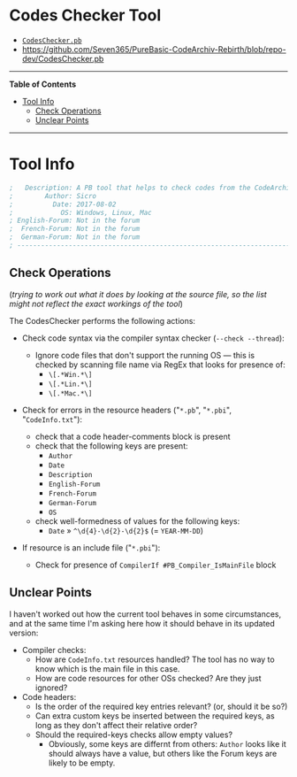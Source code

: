 # Codes Checker Tool

- [`CodesChecker.pb`][Checker.pb]
- https://github.com/Seven365/PureBasic-CodeArchiv-Rebirth/blob/repo-dev/CodesChecker.pb


-----

**Table of Contents**

<!-- MarkdownTOC autolink="true" bracket="round" autoanchor="false" lowercase="only_ascii" uri_encoding="true" levels="1,2,3" -->

- [Tool Info](#tool-info)
    - [Check Operations](#check-operations)
    - [Unclear Points](#unclear-points)

<!-- /MarkdownTOC -->

-----

# Tool Info

```purebasic
;   Description: A PB tool that helps to check codes from the CodeArchive
;        Author: Sicro
;          Date: 2017-08-02
;            OS: Windows, Linux, Mac
; English-Forum: Not in the forum
;  French-Forum: Not in the forum
;  German-Forum: Not in the forum
; -----------------------------------------------------------------------------
```

## Check Operations

(_trying to work out what it does by looking at the source file, so the list might not reflect the exact workings of the tool_)

The CodesChecker performs the following actions:

- Check code syntax via the compiler syntax checker (`--check --thread`):
    + Ignore code files that don't support the running OS — this is checked by scanning file name via RegEx that looks for presence of:
        * `\[.*Win.*\]`
        * `\[.*Lin.*\]`
        * `\[.*Mac.*\]`
- Check for errors in the resource headers ("`*.pb`", "`*.pbi`", "`CodeInfo.txt`"):
    + check that a code header-comments block is present
    + check that the following keys are present:
        * `Author`
        * `Date`
        * `Description`
        * `English-Forum`
        * `French-Forum`
        * `German-Forum`
        * `OS`
    + check well-formedness of values for the following keys:
        * `Date` » `^\d{4}-\d{2}-\d{2}$` (= `YEAR-MM-DD`)

- If resource is an include file ("`*.pbi`"):
    + Check for presence of `CompilerIf #PB_Compiler_IsMainFile` block

## Unclear Points

I haven't worked out how the current tool behaves in some circumstances, and at the same time I'm asking here how it should behave in its updated version:

- Compiler checks:
    + How are `CodeInfo.txt` resources handled? The tool has no way to know which is the main file in this case.
    + How are code resources for other OSs checked? Are they just ignored?
- Code headers:
    + Is the order of the required key entries relevant? (or, should it be so?)
    + Can extra custom keys be inserted between the required keys, as long as they don't affect their relative order?
    + Should the required-keys checks allow empty values?
        * Obviously, some keys are differnt from others: `Author` looks like it should always have a value, but others like the Forum keys are likely to be empty.




[Checker.pb]: ./CodesChecker.pb
[Cleaner.pb]: ./CodesCleaner.pb

